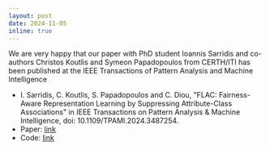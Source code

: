 ```yaml
---
layout: post
date: 2024-11-05
inline: true
---
```


We are very happy that our paper with PhD student Ioannis Sarridis and co-authors Christos Koutlis and Symeon Papadopoulos from CERTH/ITI has been published at the IEEE Transactions of Pattern Analysis and Machine Intelligence

 - I. Sarridis, C. Koutlis, S. Papadopoulos and C. Diou, "FLAC: Fairness-Aware Representation Learning by Suppressing Attribute-Class Associations" in IEEE Transactions on Pattern Analysis & Machine Intelligence, doi: 10.1109/TPAMI.2024.3487254.
 - Paper: [link](https://ieeexplore.ieee.org/document/10737139)
 - Code: [link](https://github.com/gsarridis/FLAC)
